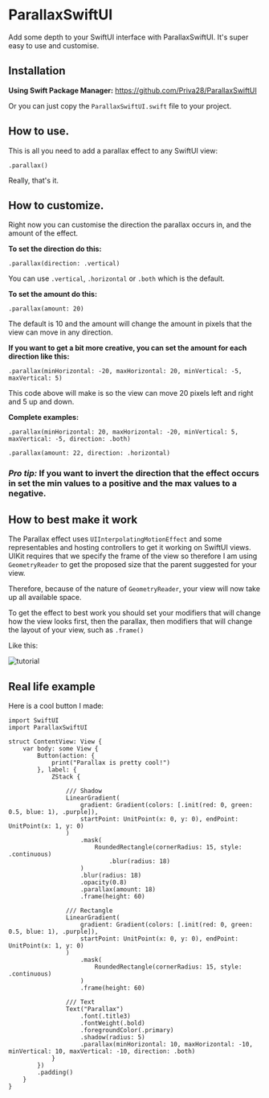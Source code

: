# ParallaxSwiftUI

Add some depth to your SwiftUI interface with ParallaxSwiftUI. 
It's super easy to use and customise.

## Installation

**Using Swift Package Manager:**
https://github.com/Priva28/ParallaxSwiftUI

Or you can just copy the `ParallaxSwiftUI.swift` file to your project.

## How to use.

This is all you need to add a parallax effect to any SwiftUI view:

`.parallax()`

Really, that's it.

## How to customize.

Right now you can customise the direction the parallax occurs in, and the amount of the effect.

**To set the direction do this:**

`.parallax(direction: .vertical)`

You can use `.vertical`, `.horizontal` or `.both` which is the default.

**To set the amount do this:**

`.parallax(amount: 20)`

The default is 10 and the amount will change the amount in pixels that the view can move in any direction.

**If you want to get a bit more creative, you can set the amount for each direction like this:**

`.parallax(minHorizontal: -20, maxHorizontal: 20, minVertical: -5, maxVertical: 5)`

This code above will make is so the view can move 20 pixels left and right and 5 up and down.

**Complete examples:**

`.parallax(minHorizontal: 20, maxHorizontal: -20, minVertical: 5, maxVertical: -5, direction: .both)`

`.parallax(amount: 22, direction: .horizontal)`

### *Pro tip:* If you want to invert the direction that the effect occurs in set the min values to a positive and the max values to a negative.

## How to best make it work

The Parallax effect uses `UIInterpolatingMotionEffect` and some representables and hosting controllers to get it working on SwiftUI views. UIKit requires that we specify the frame of the view so therefore I am using `GeometryReader` to get the proposed size that the parent suggested for your view. 

Therefore, because of the nature of `GeometryReader`, your view will now take up all available space.

To get the effect to best work you should set your modifiers that will change how the view looks first, then the parallax, then modifiers that will change the layout of your view, such as `.frame()`

Like this:

![tutorial](https://github.com/Priva28/)

## Real life example

Here is a cool button I made:

```
import SwiftUI
import ParallaxSwiftUI

struct ContentView: View {
    var body: some View {
        Button(action: {
            print("Parallax is pretty cool!")
        }, label: {
            ZStack {
                
                /// Shadow
                LinearGradient(
                    gradient: Gradient(colors: [.init(red: 0, green: 0.5, blue: 1), .purple]),
                    startPoint: UnitPoint(x: 0, y: 0), endPoint: UnitPoint(x: 1, y: 0)
                )
                    .mask(
                        RoundedRectangle(cornerRadius: 15, style: .continuous)
                            .blur(radius: 18)
                    )
                    .blur(radius: 18)
                    .opacity(0.8)
                    .parallax(amount: 18)
                    .frame(height: 60)
                
                /// Rectangle
                LinearGradient(
                    gradient: Gradient(colors: [.init(red: 0, green: 0.5, blue: 1), .purple]),
                    startPoint: UnitPoint(x: 0, y: 0), endPoint: UnitPoint(x: 1, y: 0)
                )
                    .mask(
                        RoundedRectangle(cornerRadius: 15, style: .continuous)
                    )
                    .frame(height: 60)
                
                /// Text
                Text("Parallax")
                    .font(.title3)
                    .fontWeight(.bold)
                    .foregroundColor(.primary)
                    .shadow(radius: 5)
                    .parallax(minHorizontal: 10, maxHorizontal: -10, minVertical: 10, maxVertical: -10, direction: .both)
            }
        })
        .padding()
    }
}
```
